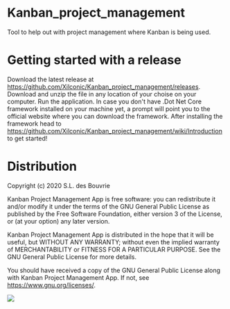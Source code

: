# Kanban_project_management
Tool to help out with project management where Kanban is being used.

# Getting started with a release
Download the latest release at https://github.com/Xilconic/Kanban_project_management/releases. Download and unzip the file in any location of your choise on your computer. Run the application. 
In case you don't have .Dot Net Core framework installed on your machine yet, a prompt will point you to the official website where you can download the framework. 
After installing the framework head to https://github.com/Xilconic/Kanban_project_management/wiki/Introduction to get started!

# Distribution
Copyright (c) 2020 S.L. des Bouvrie

Kanban Project Management App is free software: you can redistribute it and/or modify
it under the terms of the GNU General Public License as published by
the Free Software Foundation, either version 3 of the License, or
(at your option) any later version.

Kanban Project Management App is distributed in the hope that it will be useful,
but WITHOUT ANY WARRANTY; without even the implied warranty of
MERCHANTABILITY or FITNESS FOR A PARTICULAR PURPOSE.  See the
GNU General Public License for more details.

You should have received a copy of the GNU General Public License
along with Kanban Project Management App.  If not, see https://www.gnu.org/licenses/.

![](https://www.gnu.org/graphics/gplv3-or-later.png)
